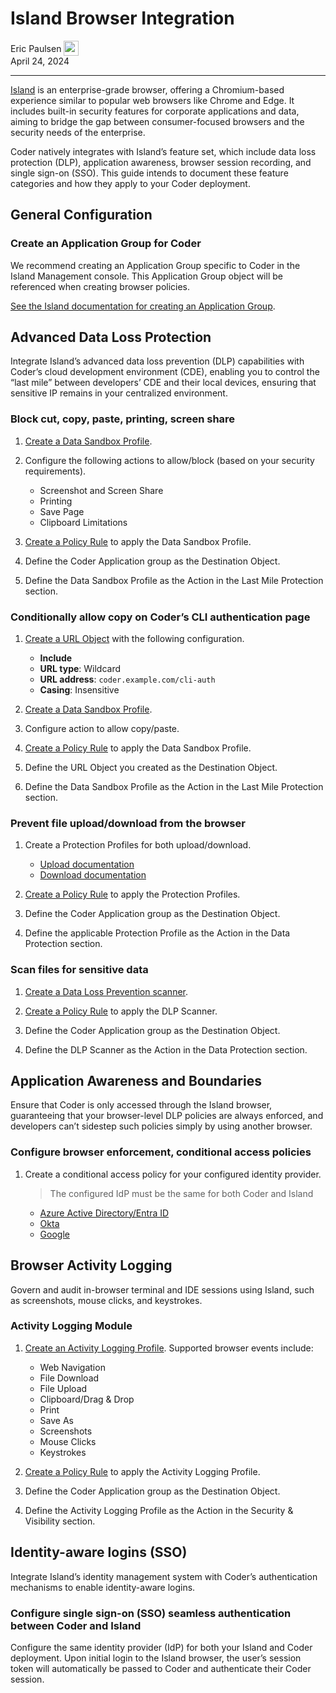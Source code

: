 # Island Browser Integration

<div>
  <a href="https://github.com/ericpaulsen" style="text-decoration: none; color: inherit;">
    <span style="vertical-align:middle;">Eric Paulsen</span>
    <img src="https://github.com/ericpaulsen.png" width="24px" height="24px" style="vertical-align:middle; margin: 0px;"/>
  </a>
</div>
April 24, 2024

---

[Island][] is an enterprise-grade browser, offering a Chromium-based experience
similar to popular web browsers like Chrome and Edge. It includes built-in
security features for corporate applications and data, aiming to bridge the gap
between consumer-focused browsers and the security needs of the enterprise.

Coder natively integrates with Island&rsquo;s feature set, which include data loss
protection (DLP), application awareness, browser session recording, and single
sign-on (SSO). This guide intends to document these feature categories and how
they apply to your Coder deployment.

## General Configuration

### Create an Application Group for Coder

We recommend creating an Application Group specific to Coder in the Island
Management console. This Application Group object will be referenced when
creating browser policies.

[See the Island documentation for creating an Application Group][app-group].

## Advanced Data Loss Protection

Integrate Island&rsquo;s advanced data loss prevention (DLP) capabilities with
Coder&rsquo;s cloud development environment (CDE), enabling you to control the
&ldquo;last mile&rdquo; between developers&rsquo; CDE and their local devices,
ensuring that sensitive IP remains in your centralized environment.

### Block cut, copy, paste, printing, screen share

1. [Create a Data Sandbox Profile][data-sandbox].

1. Configure the following actions to allow/block (based on your security
   requirements).

   - Screenshot and Screen Share
   - Printing
   - Save Page
   - Clipboard Limitations

1. [Create a Policy Rule][policy-rule] to apply the Data Sandbox Profile.

1. Define the Coder Application group as the Destination Object.

1. Define the Data Sandbox Profile as the Action in the Last Mile Protection
   section.

### Conditionally allow copy on Coder&rsquo;s CLI authentication page

1. [Create a URL Object][policy-rule] with the following configuration.

	 - **Include**
	 - **URL type**: Wildcard
	 - **URL address**: `coder.example.com/cli-auth`
	 - **Casing**: Insensitive

1. [Create a Data Sandbox Profile][data-sandbox].

1. Configure action to allow copy/paste.

1. [Create a Policy Rule][policy-rule] to apply the Data Sandbox Profile.

1. Define the URL Object you created as the Destination Object.

1. Define the Data Sandbox Profile as the Action in the Last Mile Protection
   section.

### Prevent file upload/download from the browser

1. Create a Protection Profiles for both upload/download.

    - [Upload documentation][upload-docs]
    - [Download documentation][download-docs]

1. [Create a Policy Rule][policy-rule] to apply the Protection Profiles.

1. Define the Coder Application group as the Destination Object.

1. Define the applicable Protection Profile as the Action in the Data Protection
   section.

### Scan files for sensitive data

1. [Create a Data Loss Prevention scanner][dlp-scanner].

1. [Create a Policy Rule][policy-rule] to apply the DLP Scanner.

1. Define the Coder Application group as the Destination Object.

1. Define the DLP Scanner as the Action in the Data Protection section.

## Application Awareness and Boundaries

Ensure that Coder is only accessed through the Island browser, guaranteeing that
your browser-level DLP policies are always enforced, and developers can&rsquo;t
sidestep such policies simply by using another browser.

### Configure browser enforcement, conditional access policies

1. Create a conditional access policy for your configured identity provider.

    <blockquote class="admonition">
    The configured IdP must be the same for both Coder and Island
    </blockquote>

    - [Azure Active Directory/Entra ID][island-entra]
    - [Okta][island-okta]
    - [Google][island-google]

## Browser Activity Logging

Govern and audit in-browser terminal and IDE sessions using Island, such as
screenshots, mouse clicks, and keystrokes.

### Activity Logging Module

1. [Create an Activity Logging Profile][logging-profile]. Supported browser events
   include:

   - Web Navigation
   - File Download
   - File Upload
   - Clipboard/Drag & Drop
   - Print
   - Save As
   - Screenshots
   - Mouse Clicks
   - Keystrokes

1. [Create a Policy Rule][policy-rule] to apply the Activity Logging Profile.

1. Define the Coder Application group as the Destination Object.

1. Define the Activity Logging Profile as the Action in the Security &
   Visibility section.

## Identity-aware logins (SSO)

Integrate Island&rsquo;s identity management system with Coder&rsquo;s authentication
mechanisms to enable identity-aware logins.

### Configure single sign-on (SSO) seamless authentication between Coder and Island

Configure the same identity provider (IdP) for both your Island and Coder
deployment. Upon initial login to the Island browser, the user&rsquo;s session token
will automatically be passed to Coder and authenticate their Coder session.



<!-- Reference links -->
[island]: https://www.island.io/
[app-group]: https://documentation.island.io/docs/create-and-configure-an-application-group-object
[data-sandbox]: https://documentation.island.io/docs/create-and-configure-a-data-sandbox-profile
[policy-rule]: https://documentation.island.io/docs/create-and-configure-a-policy-rule-general
[url-object]: https://documentation.island.io/docs/create-and-configure-a-policy-rule-general
[logging-profile]: https://documentation.island.io/docs/create-and-configure-an-activity-logging-profile
[dlp-scanner]: https://documentation.island.io/docs/create-a-data-loss-prevention-scanner
[upload-docs]: https://documentation.island.io/docs/create-and-configure-an-upload-protection-profile
[download-docs]: https://documentation.island.io/v1/docs/en/create-and-configure-a-download-protection-profile

[island-entra]: https://documentation.island.io/docs/configure-browser-enforcement-for-island-with-azure-ad#create-and-apply-a-conditional-access-policy
[island-okta]: https://documentation.island.io/docs/configure-browser-enforcement-for-island-with-okta
[island-google]: https://documentation.island.io/docs/configure-browser-enforcement-for-island-with-google-enterprise
